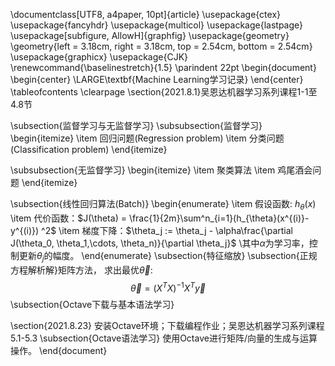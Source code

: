 \documentclass[UTF8, a4paper, 10pt]{article}
\usepackage{ctex}
\usepackage{fancyhdr}
\usepackage{multicol}
\usepackage{lastpage}
\usepackage[subfigure, AllowH]{graphfig}
\usepackage{geometry}
\geometry{left = 3.18cm, right = 3.18cm, top = 2.54cm, bottom = 2.54cm}
\usepackage{graphicx}
\usepackage{CJK}
\renewcommand{\baselinestretch}{1.5}
\parindent 22pt
\begin{document}
\begin{center}
\LARGE\textbf{Machine Learning学习记录}
\end{center}
\tableofcontents
\clearpage
\section{2021.8.1}吴恩达机器学习系列课程1-1至4.8节

\subsection{监督学习与无监督学习}
\subsubsection{监督学习}
\begin{itemize}
    \item 回归问题(Regression problem)
    \item 分类问题(Classification problem)
\end{itemize}

\subsubsection{无监督学习}
\begin{itemize}
    \item 聚类算法
    \item 鸡尾酒会问题
\end{itemize}

\subsection{线性回归算法(Batch)}
\begin{enumerate}
    \item 假设函数: $h_{\theta}(x)$
    \item 代价函数：$J(\theta) = \frac{1}{2m}\sum^n_{i=1}(h_{\theta}(x^{(i)}-y^{(i)}) ^2$
    \item 梯度下降：$\theta_j := \theta_j - \alpha\frac{\partial J(\theta_0, \theta_1,\cdots, \theta_n)}{\partial \theta_j}$
    \\其中$\alpha$为学习率，控制更新$\theta_j$的幅度。
\end{enumerate}
\subsection{特征缩放}
\subsection{正规方程解析解}矩阵方法，
求出最优$\vec{\theta}$:
$$\vec{\theta} = (X^T X)^{-1}X^T\vec{y}$$
\subsection{Octave下载与基本语法学习}

\section{2021.8.23}
安装Octave环境；下载编程作业；吴恩达机器学习系列课程5.1-5.3
\subsection{Octave语法学习}
使用Octave进行矩阵/向量的生成与运算操作。
\end{document}

